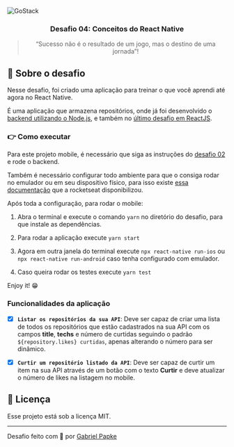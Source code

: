<img alt="GoStack" src="https://storage.googleapis.com/golden-wind/bootcamp-gostack/header-desafios.png" />

<h3 align="center">
  Desafio 04: Conceitos do React Native
</h3>

<blockquote align="center">“Sucesso não é o resultado de um jogo, mas o destino de uma jornada”!</blockquote>

## :rocket: Sobre o desafio

Nesse desafio, foi criado uma aplicação para treinar o que você aprendi até agora no React Native.

É uma aplicação que armazena repositórios, onde já foi desenvolvido o [backend utilizando o Node.js](https://github.com/gabrielpapke/bootcamp-gostack-desafio-02), e também no [último desafio em ReactJS](https://github.com/gabrielpapke/bootcamp-gostack-desafio-03).

### 👉 Como executar
Para este projeto mobile, é necessário que siga as instruções do [desafio 02](https://github.com/gabrielpapke/bootcamp-gostack-desafio-02) e rode o backend.

Também é necessário configurar todo ambiente para que o consiga rodar no emulador ou em seu dispositivo físico, para isso existe [essa documentação](http://react-native.rocketseat.dev/) que a rocketseat disponibilizou.

Após toda a configuração, para rodar o mobile:
1. Abra o terminal e execute o comando `yarn` no diretório do desafio, para que instale as dependências.

2. Para rodar a aplicação execute `yarn start`

3. Agora em outra janela do terminal execute `npx react-native run-ios` ou `npx react-native run-android` caso tenha configurado com emulador.

4. Caso queira rodar os testes execute `yarn test`

Enjoy it! 😁

### Funcionalidades da aplicação

- [x] **`Listar os repositórios da sua API`**: Deve ser capaz de criar uma lista de todos os repositórios que estão cadastrados na sua API com os campos **title**, **techs** e número de curtidas seguindo o padrão `${repository.likes} curtidas`, apenas alterando o número para ser dinâmico.

- [x] **`Curtir um repositório listado da API`**: Deve ser capaz de curtir um item na sua API através de um botão com o texto **Curtir** e deve atualizar o número de likes na listagem no mobile.


## :memo: Licença

Esse projeto está sob a licença MIT.

---

Desafio feito com 💜 por [Gabriel Papke](https://linkedin.com/in/gabrielpapke/)
